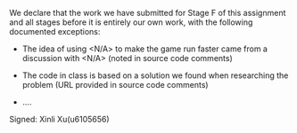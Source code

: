 We declare that the work we have submitted for Stage F of this assignment and all stages before it is entirely our own work, with the following documented exceptions:

* The idea of using <N/A> to make the game run faster came from a discussion with <N/A> (noted in source code comments)

* The code in class <Game> is based on a solution we found when researching the problem (URL provided in source code comments)

* ....

Signed: Xinli Xu(u6105656)
